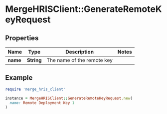 # MergeHRISClient::GenerateRemoteKeyRequest

## Properties

| Name | Type | Description | Notes |
| ---- | ---- | ----------- | ----- |
| **name** | **String** | The name of the remote key |  |

## Example

```ruby
require 'merge_hris_client'

instance = MergeHRISClient::GenerateRemoteKeyRequest.new(
  name: Remote Deployment Key 1
)
```

